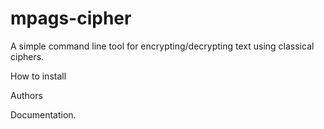 # mpags-cipher
A simple command line tool for encrypting/decrypting text using classical ciphers.

How to install

Authors

Documentation.
